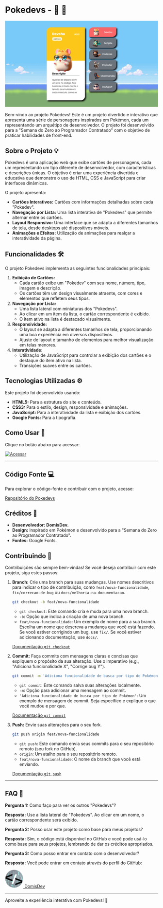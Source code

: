 
# Pokedevs -  🚀 🚀

![Pokedevs](src/imagens/iMac-24-1120x630.png)

Bem-vindo ao projeto Pokedevs! Este é um projeto divertido e interativo que apresenta uma série de personagens inspirados em Pokémon, cada um representando um arquétipo de desenvolvedor. O projeto foi desenvolvido para a "Semana do Zero ao Programador Contratado" com o objetivo de praticar habilidades de front-end.

## Sobre o Projeto 💡

Pokedevs é uma aplicação web que exibe cartões de personagens, cada um representando um tipo diferente de desenvolvedor, com características e descrições únicas. O objetivo é criar uma experiência divertida e educativa que demonstre o uso de HTML, CSS e JavaScript para criar interfaces dinâmicas.

O projeto apresenta:

*   **Cartões Interativos:** Cartões com informações detalhadas sobre cada "Pokedev".
*   **Navegação por Lista:** Uma lista interativa de "Pokedevs" que permite alternar entre os cartões.
*   **Layout Responsivo:** Uma interface que se adapta a diferentes tamanhos de tela, desde desktops até dispositivos móveis.
*   **Animações e Efeitos:** Utilização de animações para realçar a interatividade da página.

## Funcionalidades 🛠️

O projeto Pokedevs implementa as seguintes funcionalidades principais:

1.  **Exibição de Cartões:**
    *   Cada cartão exibe um "Pokedev" com seu nome, número, tipo, imagem e descrição.
    *   Os cartões têm um design visualmente atraente, com cores e elementos que refletem seus tipos.
2.  **Navegação por Lista:**
    *   Uma lista lateral com miniaturas dos "Pokedevs".
    *   Ao clicar em um item da lista, o cartão correspondente é exibido.
    *   O item ativo na lista é destacado visualmente.
3.  **Responsividade:**
    *   O layout se adapta a diferentes tamanhos de tela, proporcionando uma boa experiência em diversos dispositivos.
    *   Ajuste de layout e tamanho de elementos para melhor visualização em telas menores.
4.  **Interatividade:**
    *   Utilização de JavaScript para controlar a exibição dos cartões e o destaque do item ativo na lista.
    *   Transições suaves entre os cartões.

## Tecnologias Utilizadas ⚙️

Este projeto foi desenvolvido usando:

*   **HTML5:** Para a estrutura do site e conteúdo.
*   **CSS3:** Para o estilo, design, responsividade e animações.
*   **JavaScript:** Para a interatividade da lista e exibição dos cartões.
*   **Google Fonts:** Para a tipografia.

## Como Usar 🚀

Clique no botão abaixo para acessar:

<a href="https://domisnnet.github.io/pokedevs/" target="_blank" rel="noopener noreferrer">
   <img src="src/imagens/botão.webp" width="35px" height="35px" alt="Acessar">
</a>

---

## Código Fonte 💻

Para explorar o código-fonte e contribuir com o projeto, acesse:

[Repositório do Pokedevs](https://github.com/Domisnnet/pokedevs)

## Créditos 📝

*   **Desenvolvedor:** <strong>DomisDev.</strong>
*   **Design:** Inspirado em Pokémon e desenvolvido para a "Semana do Zero ao Programador Contratado".
*   **Fontes:** Google Fonts.

## Contribuindo 🤝

Contribuições são sempre bem-vindas! Se você deseja contribuir com este projeto, siga estes passos:

1.  **Branch:** Crie uma branch para suas mudanças. Use nomes descritivos para indicar o tipo de contribuição, como `feat/nova-funcionalidade`, `fix/correcao-de-bug` ou `docs/melhoria-na-documentacao`.

    ```bash
    git checkout -b feat/nova-funcionalidade
    ```

    *   `git checkout`: Este comando cria e muda para uma nova branch.
    *   `-b`:  Opção que indica a criação de uma nova branch.
    *   `feat/nova-funcionalidade`:  Um exemplo de nome para a sua branch.  Escolha um nome que descreva a mudança que você está fazendo.  Se você estiver corrigindo um bug, use `fix/`.  Se você estiver adicionando documentação, use `docs/`.

    [Documentação `git checkout`](https://git-scm.com/docs/git-checkout)

2.  **Commit:** Faça commits com mensagens claras e concisas que expliquem o propósito da sua alteração. Use o imperativo (e.g., "Adiciona funcionalidade X", "Corrige bug Y").

    ```bash
    git commit -m 'Adiciona funcionalidade de busca por tipo de Pokémon'
    ```

    *   `git commit`: Este comando salva suas alterações localmente.
    *   `-m`:  Opção para adicionar uma mensagem ao commit.
    *   `'Adiciona funcionalidade de busca por tipo de Pokémon'`:  Um exemplo de mensagem de commit.  Seja específico e explique o que você mudou e por que.

    [Documentação `git commit`](https://git-scm.com/docs/git-commit)

3.  **Push:** Envie suas alterações para o seu fork.

    ```bash
    git push origin feat/nova-funcionalidade
    ```

    *   `git push`: Este comando envia seus commits para o seu repositório remoto (seu fork no GitHub).
    *   `origin`:  Um atalho para o seu repositório remoto.
    *   `feat/nova-funcionalidade`:  O nome da branch que você está enviando.

    [Documentação `git push`](https://git-scm.com/docs/git-push)
    
---

## FAQ 🤔

**Pergunta 1:** Como faço para ver os outros "Pokedevs"?

   **Resposta:** Use a lista lateral de "Pokedevs". Ao clicar em um nome, o cartão correspondente será exibido.

**Pergunta 2:** Posso usar este projeto como base para meus projetos?

   **Resposta:** Sim, o código está disponível no GitHub e você pode usá-lo como base para seus projetos, lembrando de dar os créditos apropriados.

**Pergunta 3:** Como posso entrar em contato com o desenvolvedor?

   **Resposta:** Você pode entrar em contato através do perfil do GitHub: 

<a href="https://github.com/Domisnnet">
    <img src="src/imagens/DomisDev.png" width="60px" height="60px" alt="Acessar perfil GitHub">
    DomisDev
</a> 

---

Aproveite a experiência interativa com Pokedevs! 🚀